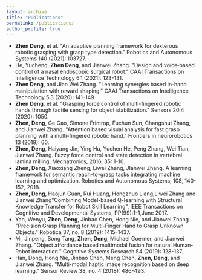 ```yaml
---
layout: archive
title: "Publications"
permalink: /publications/
author_profile: true
---
```

- **Zhen Deng**, et al. "An adaptive planning framework for dexterous robotic grasping with grasp type detection." Robotics and Autonomous Systems 140 (2021): 103727.
- He, Yucheng, **Zhen Deng**, and Jianwei Zhang. "Design and voice‐based control of a nasal endoscopic surgical robot." CAAI Transactions on Intelligence Technology 6.1 (2021): 123-131.
- **Zhen Deng**, and Jian Wei Zhang. "Learning synergies based in-hand manipulation with reward shaping." CAAI Transactions on Intelligence Technology 5.3 (2020): 141-149.
- **Zhen Deng**, et al. "Grasping force control of multi-fingered robotic hands through tactile sensing for object stabilization." Sensors 20.4 (2020): 1050.
- **Zhen, Deng**, Ge Gao, Simone Frintrop, Fuchun Sun, Changshui Zhang, and Jianwei Zhang. "Attention based visual analysis for fast grasp planning with a multi-fingered robotic hand." Frontiers in neurorobotics 13 (2019): 60.
- **Zhen, Deng**, Haiyang Jin, Ying Hu, Yuchen He, Peng Zhang, Wei Tian, Jianwei Zhang. Fuzzy force control and state detection in vertebral lamina milling. Mechatronics, 2016, 35: 1-10.
- **Zhen, Deng**, Xiaoxiang Zheng, Liwei Zhang, JIanwei Zhang. A learning framework for semantic reach-to-grasp tasks integrating machine learning and optimization. Robotics and Autonomous Systems, 108, 140-152, 2018.
- **Zhen, Deng**, Haojun Guan, Rui Huang, Hongzhuo Liang,Liwei Zhang and Jianwei Zhang"Combining Model-based Q-learning with Structural Knowledge Transfer for Robot Skill Learning", IEEE Transactions on Cognitive and Developmental Systems, PP(99):1-1,June 2017.
- Yan, Wenyu, **Zhen, Deng**, Jinbao Chen, Hong Nie, and Jianwei Zhang. "Precision Grasp Planning for Multi-Finger Hand to Grasp Unknown Objects." Robotica 37, no. 8 (2019): 1415-1437.
- Mi, Jinpeng, Song Tang, **Zhen, Deng**, Michael Goerner, and Jianwei Zhang. "Object affordance based multimodal fusion for natural Human-Robot interaction." Cognitive Systems Research 54 (2019): 128-137.
- Han, Dong, Hong Nie, Jinbao Chen, Meng Chen, **Zhen, Deng**, and Jianwei Zhang. "Multi-modal haptic image recognition based on deep learning." Sensor Review 38, no. 4 (2018): 486-493.
